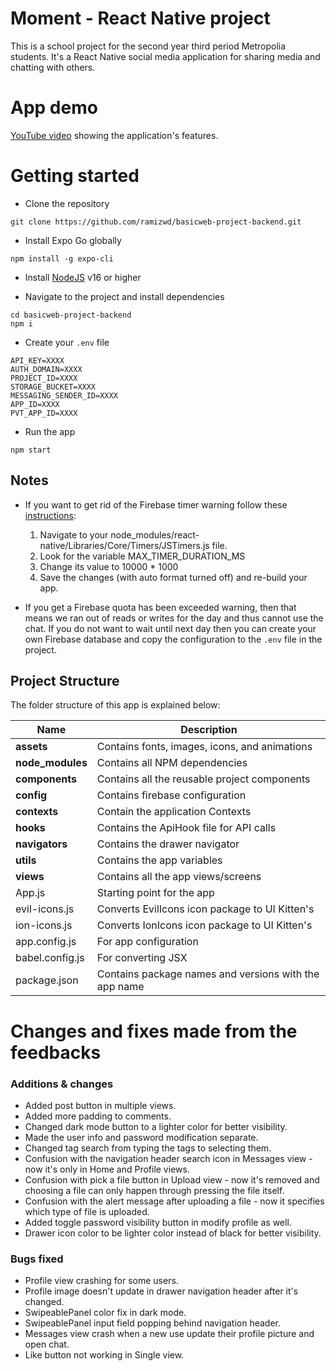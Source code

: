


# Moment - React Native project
This is a school project for the second year third period Metropolia students. It's a React Native social media application for sharing media and chatting with others.

# App demo
[YouTube video](https://www.youtube.com/watch?v=lkSOLeSqTas) showing the application's features.

# Getting started
- Clone the repository
```
git clone https://github.com/ramizwd/basicweb-project-backend.git
```
- Install Expo Go globally
```
npm install -g expo-cli
```
- Install [NodeJS](https://nodejs.org/) v16 or higher
	 
- Navigate to the project and install dependencies
```
cd basicweb-project-backend
npm i
```
- Create your `.env` file
```
API_KEY=XXXX
AUTH_DOMAIN=XXXX
PROJECT_ID=XXXX
STORAGE_BUCKET=XXXX
MESSAGING_SENDER_ID=XXXX
APP_ID=XXXX
PVT_APP_ID=XXXX
```

- Run the app
```
npm start
```

## Notes
- If you want to get rid of the Firebase timer warning follow these [instructions](https://stackoverflow.com/a/58666279):
  1. Navigate to your node_modules/react-native/Libraries/Core/Timers/JSTimers.js file.   
  2. Look for the variable MAX_TIMER_DURATION_MS
  3. Change its value to 10000 * 1000
  4. Save the changes (with auto format turned off) and re-build your app.
  
 
- If you get a Firebase quota has been exceeded warning, then that means we ran out of reads or writes for the day and thus cannot use the chat. If you do not want to wait until next day then you can create your own Firebase database and copy the  configuration to the ```.env``` file in the project.

## Project Structure
The folder structure of this app is explained below:

| Name | Description |
| ------------------------ | --------------------------------------------------------------------------------------------- |
| **assets**          | Contains fonts, images, icons, and animations                                    |
| **node_modules**         | Contains all NPM dependencies                                                                |
| **components**             | Contains all the reusable project components                                                               |
| **config**              | Contains firebase configuration                                                   |
| **contexts**               | Contain the application Contexts  |
| **hooks**           | Contains the ApiHook file for API calls                           |
| **navigators**                | Contains the drawer navigator     
| **utils**           | Contains the app variables                           |        
| **views**           | Contains all the app views/screens                          |                                      
| App.js                   | Starting point for the app                                   |  
| evil-icons.js                  | Converts EvilIcons icon package to UI Kitten's                                  
| ion-icons.js                   | Converts IonIcons icon package to UI Kitten's
| app.config.js                   | For app configuration     
| babel.config.js                   | For converting JSX                                          
| package.json             | Contains package names and versions with the app name  
                                     
# Changes and fixes made from the feedbacks
### Additions & changes
- Added post button in multiple views.
- Added more padding to comments.
- Changed dark mode button to a lighter color for better visibility.
- Made the user info and password modification separate.
- Changed tag search from typing the tags to selecting them.
- Confusion with the navigation header search icon in Messages view - now it's only in Home and Profile views.
- Confusion with pick a file button in Upload view - now it's removed and choosing a file can only happen through pressing the file itself.
- Confusion with the alert message after uploading a file - now it specifies which type of file is uploaded.
- Added toggle password visibility button in modify profile as well.
- Drawer icon color to be lighter color instead of black for better visibility.

### Bugs fixed
- Profile view crashing for some users.
- Profile image doesn't update in drawer navigation header after it's changed.
- SwipeablePanel color fix in dark mode.
- SwipeablePanel input field popping behind navigation header.
- Messages view crash when a new use update their profile picture and open chat.
- Like button not working in Single view.
